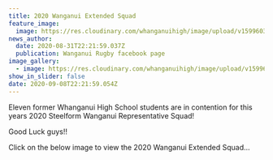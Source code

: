 ```yaml
---
title: 2020 Wanganui Extended Squad
feature_image:
  image: https://res.cloudinary.com/whanganuihigh/image/upload/v1599603737/News/WU_Rugby_emblem.jpg
news_author:
  date: 2020-08-31T22:21:59.037Z
  publication: Wanganui Rugby facebook page
image_gallery:
  - image: https://res.cloudinary.com/whanganuihigh/image/upload/v1599604016/News/2020_Wanganui_Extended_Squad.jpg
show_in_slider: false
date: 2020-09-08T22:21:59.054Z
---
```

Eleven former Whanganui High School students are in contention for this years 2020 Steelform Wanganui Representative Squad!

Good Luck guys!!

Click on the below image to view the 2020 Wanganui Extended Squad...